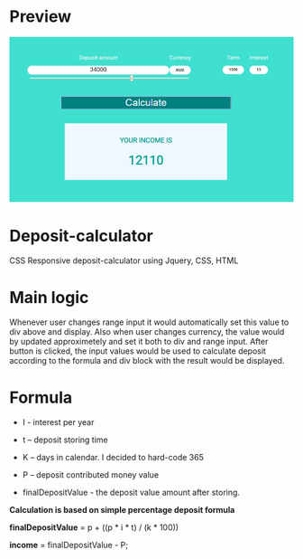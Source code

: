  # Preview
 
![Deposit-calculator](https://github.com/Reverlight/Deposit-calculator/blob/master/deposit-calculator-preview.png?raw=true)

# Deposit-calculator
CSS Responsive deposit-calculator using Jquery, CSS, HTML 

# Main logic
Whenever user changes range input it would automatically set this value to div above and display. Also when user changes currency, the value would by updated approximetely and set it both to div and range input. After button is clicked, the input values would be used to calculate deposit according to the formula and div block with the result would be displayed. 

# Formula

- I - interest per year

- t – deposit storing time 

- K – days in calendar. I decided to hard-code 365

- P – deposit contributed money value 

- finalDepositValue - the deposit value amount after storing. 

**Calculation is based on simple percentage deposit formula** 

**finalDepositValue** = p + ((p * i * t) / (k * 100))

**income** = finalDepositValue - P;

 
